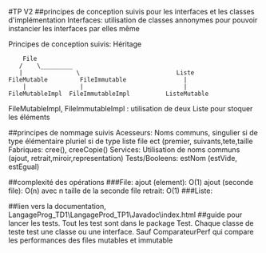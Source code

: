 ﻿#TP V2 
##principes de conception suivis pour les interfaces et les classes d'implémentation
Interfaces: utilisation de classes annonymes pour pouvoir instancier les interfaces par elles même

Principes de conception suivis: Héritage


        File
       /    \_________    
       |               \                           Liste
    FileMutable         FileImmutable                |                
        |               |                            |                             
    FileMutableImpl  FileImmutableImpl          ListeMutable   

FileMutableImpl, FileImmutableImpl   : utilisation de deux Liste pour stoquer les éléments


  
##principes de nommage suivis
Acesseurs: Noms communs, singulier si de type élémentaire pluriel si de type liste file ect (premier, suivants,tete,taille
Fabriques: cree(), creeCopie()
Services: Utilisation de noms communs (ajout, retrait,miroir,representation)
Tests/Booleens: estNom (estVide, estEgual)

##complexité des opérations
###File:
ajout (element): O(1)
ajout (seconde file): O(n) avec n taille de la seconde file
retrait: O(1)
###Liste:

##lien vers la documentation,
LangageProg_TD1\LangageProd_TP1\Javadoc\index.html
##guide pour lancer les tests.
Tout les test sont dans le package Test.
Chaque classe de teste test une classe ou une interface.
Sauf ComparateurPerf qui compare les performances des files mutables et immutable


